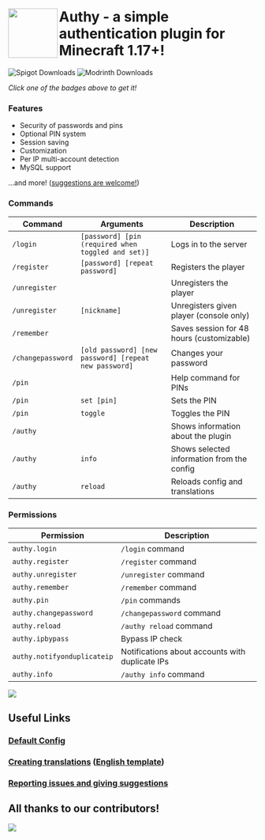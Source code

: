 # <img align="left" width="100" height="100" src="https://github.com/Iru21/Authy/assets/12859907/010ce25c-4e45-43b9-bf3e-3e7e698adc52">Authy - a simple authentication plugin for Minecraft 1.17+!

![Spigot Downloads](https://img.shields.io/spiget/downloads/100004?label=Spigot%20Downloads&color=%23ee8b1a) ![Modrinth Downloads](https://img.shields.io/modrinth/dt/authy?label=Modrinth%20Downloads&color=%231bd96a)

_Click one of the badges above to get it!_

### Features

- Security of passwords and pins
- Optional PIN system
- Session saving
- Customization
- Per IP multi-account detection
- MySQL support

...and more! ([suggestions are welcome!](https://github.com/Iru21/Authy/issues))

### Commands

| Command           | Arguments                                             | Description                                |
|-------------------|-------------------------------------------------------|--------------------------------------------|
| `/login`          | `[password] [pin (required when toggled and set)]`    | Logs in to the server                      |
| `/register`       | `[password] [repeat password]`                        | Registers the player                       |
| `/unregister`     |                                                       | Unregisters the player                     |
| `/unregister`     | `[nickname]`                                          | Unregisters given player (console only)    |
| `/remember`       |                                                       | Saves session for 48 hours (customizable)  |
| `/changepassword` | `[old password] [new password] [repeat new password]` | Changes your password                      |
| `/pin`            |                                                       | Help command for PINs                      |
| `/pin`            | `set [pin]`                                           | Sets the PIN                               |
| `/pin`            | `toggle`                                              | Toggles the PIN                            |
| `/authy`          |                                                       | Shows information about the plugin         |
| `/authy`          | `info`                                                | Shows selected information from the config |
| `/authy`          | `reload`                                              | Reloads config and translations            |

### Permissions

| Permission                  | Description                                      |
|-----------------------------|--------------------------------------------------|
| `authy.login`               | `/login` command                                 |
| `authy.register`            | `/register` command                              |
| `authy.unregister`          | `/unregister` command                            |
| `authy.remember`            | `/remember` command                              |
| `authy.pin`                 | `/pin` commands                                  |
| `authy.changepassword`      | `/changepassword` command                        |
| `authy.reload`              | `/authy reload` command                          |
| `authy.ipbypass`            | Bypass IP check                                  |
| `authy.notifyonduplicateip` | Notifications about accounts with duplicate IPs  |
| `authy.info`                | `/authy info` command                            |

<a href="https://bstats.org/plugin/bukkit/Authy/14475"><img src="https://bstats.org/signatures/bukkit/Authy.svg"></a>

## Useful Links

### [Default Config](https://github.com/Iru21/Authy/blob/master/src/main/resources/config.yml)

### [Creating translations](https://github.com/Iru21/Authy/wiki/Translating-Authy-to-your-language) ([English template](https://github.com/Iru21/Authy/blob/master/src/main/resources/lang/en_us.yml))

### [Reporting issues and giving suggestions](https://github.com/Iru21/Authy/issues)

## All thanks to our contributors!

<a href="https://github.com/Iru21/Authy/graphs/contributors">
  <img src="https://contrib.rocks/image?repo=Iru21/Authy" />
</a>
